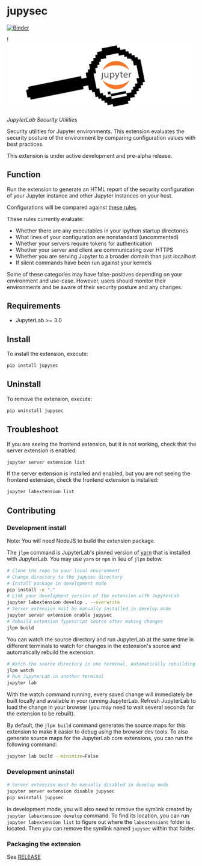 # jupysec

[![Binder](https://mybinder.org/badge_logo.svg)](https://mybinder.org/v2/gh/JosephTLucas/jupysec/main?urlpath=lab)

!![logo](jupysec.png)

_JupyterLab Security Utilities_

Security utilities for Jupyter environments. This extension evaluates the security posture of the environment by comparing configuration values with best practices.

This extension is under active development and pre-alpha release.

## Function

Run the extension to generate an HTML report of the security configuration of your Jupyter instance and other Jupyter instances on your host.

Configurations will be compared against [these rules](https://github.com/JosephTLucas/jupysec/blob/dev/jupysec/rules.py).

These rules currently evaluate:

- Whether there are any executables in your ipython startup directories
- What lines of your configuration are nonstandard (uncommented)
- Whether your servers require tokens for authentication
- Whether your server and client are communicating over HTTPS
- Whether you are serving Jupyter to a broader domain than just localhost
- If silent commands have been run against your kernels

Some of these categories may have false-positives depending on your environment and use-case. However, users should monitor their environments and be aware of their security posture and any changes.

## Requirements

- JupyterLab >= 3.0

## Install

To install the extension, execute:

```bash
pip install jupysec
```

## Uninstall

To remove the extension, execute:

```bash
pip uninstall jupysec
```

## Troubleshoot

If you are seeing the frontend extension, but it is not working, check
that the server extension is enabled:

```bash
jupyter server extension list
```

If the server extension is installed and enabled, but you are not seeing
the frontend extension, check the frontend extension is installed:

```bash
jupyter labextension list
```

## Contributing

### Development install

Note: You will need NodeJS to build the extension package.

The `jlpm` command is JupyterLab's pinned version of
[yarn](https://yarnpkg.com/) that is installed with JupyterLab. You may use
`yarn` or `npm` in lieu of `jlpm` below.

```bash
# Clone the repo to your local environment
# Change directory to the jupysec directory
# Install package in development mode
pip install -e "."
# Link your development version of the extension with JupyterLab
jupyter labextension develop . --overwrite
# Server extension must be manually installed in develop mode
jupyter server extension enable jupysec
# Rebuild extension Typescript source after making changes
jlpm build
```

You can watch the source directory and run JupyterLab at the same time in different terminals to watch for changes in the extension's source and automatically rebuild the extension.

```bash
# Watch the source directory in one terminal, automatically rebuilding when needed
jlpm watch
# Run JupyterLab in another terminal
jupyter lab
```

With the watch command running, every saved change will immediately be built locally and available in your running JupyterLab. Refresh JupyterLab to load the change in your browser (you may need to wait several seconds for the extension to be rebuilt).

By default, the `jlpm build` command generates the source maps for this extension to make it easier to debug using the browser dev tools. To also generate source maps for the JupyterLab core extensions, you can run the following command:

```bash
jupyter lab build --minimize=False
```

### Development uninstall

```bash
# Server extension must be manually disabled in develop mode
jupyter server extension disable jupysec
pip uninstall jupysec
```

In development mode, you will also need to remove the symlink created by `jupyter labextension develop`
command. To find its location, you can run `jupyter labextension list` to figure out where the `labextensions`
folder is located. Then you can remove the symlink named `jupysec` within that folder.

### Packaging the extension

See [RELEASE](RELEASE.md)
